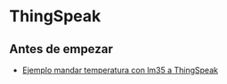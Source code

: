 # ThingSpeak #

## Antes de empezar ##

* [Ejemplo mandar temperatura con lm35 a ThingSpeak](lm35thingspeak/lm35thingspeak.ino)
